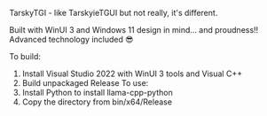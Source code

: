 TarskyTGI - like TarskyieTGUI but not really, it's different.

Built with WinUI 3 and Windows 11 design in mind... and proudness!! Advanced technology included 😎

To build:
1. Install Visual Studio 2022 with WinUI 3 tools and Visual C++
2. Build unpackaged Release
To use:
1. Install Python to install llama-cpp-python
2. Copy the directory from bin/x64/Release
